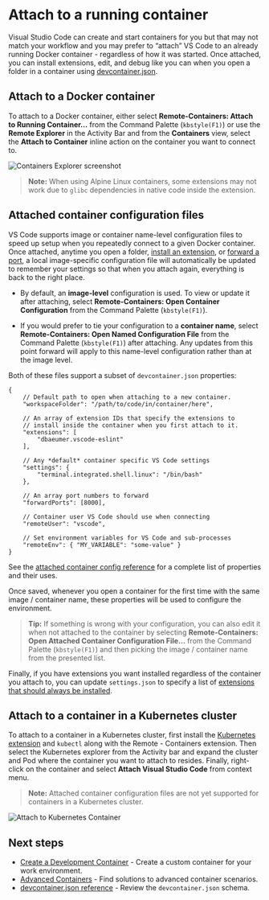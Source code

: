 Attach to a running container
=============================

Visual Studio Code can create and start containers for you but that may not match your workflow and you may prefer to “attach” VS Code to an already running Docker container - regardless of how it was started. Once attached, you can install extensions, edit, and debug like you can when you open a folder in a container using [devcontainer.json](/docs/remote/devcontainerjson-reference.md).

Attach to a Docker container
----------------------------

To attach to a Docker container, either select **Remote-Containers: Attach to Running Container…** from the Command Palette (`kbstyle(F1)`) or use the **Remote Explorer** in the Activity Bar and from the **Containers** view, select the **Attach to Container** inline action on the container you want to connect to.

![Containers Explorer screenshot](images/containers/containers-attach.png)

> **Note:** When using Alpine Linux containers, some extensions may not work due to `glibc` dependencies in native code inside the extension.

Attached container configuration files
--------------------------------------

VS Code supports image or container name-level configuration files to speed up setup when you repeatedly connect to a given Docker container. Once attached, anytime you open a folder, [install an extension](/docs/remote/containers.md#managing-extensions), or [forward a port](/docs/remote/containers.md#forwarding-or-publishing-a-port), a local image-specific configuration file will automatically be updated to remember your settings so that when you attach again, everything is back to the right place.

-   By default, an **image-level** configuration is used. To view or update it after attaching, select **Remote-Containers: Open Container Configuration** from the Command Palette (`kbstyle(F1)`).

-   If you would prefer to tie your configuration to a **container name**, select **Remote-Containers: Open Named Configuration File** from the Command Palette (`kbstyle(F1)`) after attaching. Any updates from this point forward will apply to this name-level configuration rather than at the image level.

Both of these files support a subset of `devcontainer.json` properties:

    {
        // Default path to open when attaching to a new container.
        "workspaceFolder": "/path/to/code/in/container/here",

        // An array of extension IDs that specify the extensions to
        // install inside the container when you first attach to it.
        "extensions": [
            "dbaeumer.vscode-eslint"
        ],

        // Any *default* container specific VS Code settings
        "settings": {
            "terminal.integrated.shell.linux": "/bin/bash"
        },

        // An array port numbers to forward
        "forwardPorts": [8000],

        // Container user VS Code should use when connecting
        "remoteUser": "vscode",

        // Set environment variables for VS Code and sub-processes
        "remoteEnv": { "MY_VARIABLE": "some-value" }
    }

See the [attached container config reference](/docs/remote/devcontainerjson-reference.md#attached-container-configuration-reference) for a complete list of properties and their uses.

Once saved, whenever you open a container for the first time with the same image / container name, these properties will be used to configure the environment.

> **Tip:** If something is wrong with your configuration, you can also edit it when not attached to the container by selecting **Remote-Containers: Open Attached Container Configuration File…** from the Command Palette (`kbstyle(F1)`) and then picking the image / container name from the presented list.

Finally, if you have extensions you want installed regardless of the container you attach to, you can update `settings.json` to specify a list of [extensions that should always be installed](/docs/remote/containers.md#always-installed-extensions).

Attach to a container in a Kubernetes cluster
---------------------------------------------

To attach to a container in a Kubernetes cluster, first install the [Kubernetes extension](https://marketplace.visualstudio.com/items?itemName=ms-kubernetes-tools.vscode-kubernetes-tools) and `kubectl` along with the Remote - Containers extension. Then select the Kubernetes explorer from the Activity bar and expand the cluster and Pod where the container you want to attach to resides. Finally, right-click on the container and select **Attach Visual Studio Code** from context menu.

> **Note:** Attached container configuration files are not yet supported for containers in a Kubernetes cluster.

![Attach to Kubernetes Container](images/containers/k8s-attach.png)

Next steps
----------

-   [Create a Development Container](/docs/remote/create-dev-container.md) - Create a custom container for your work environment.
-   [Advanced Containers](/docs/remote/containers-advanced.md) - Find solutions to advanced container scenarios.
-   [devcontainer.json reference](/docs/remote/devcontainerjson-reference.md) - Review the `devcontainer.json` schema.
